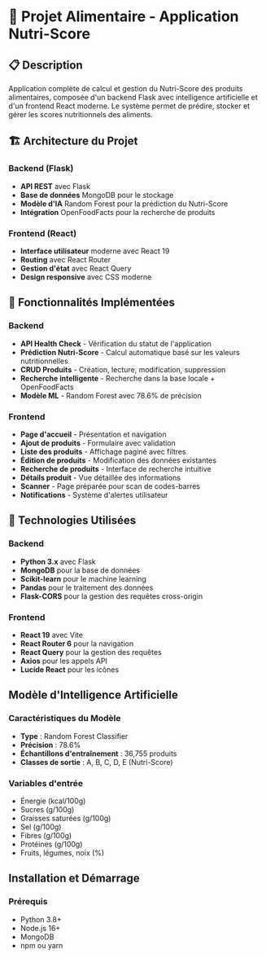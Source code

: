 # 🥗 Projet Alimentaire - Application Nutri-Score

## 📋 Description

Application complète de calcul et gestion du Nutri-Score des produits alimentaires, composée d'un backend Flask avec intelligence artificielle et d'un frontend React moderne. Le système permet de prédire, stocker et gérer les scores nutritionnels des aliments.

## 🏗️ Architecture du Projet

### Backend (Flask)
- **API REST** avec Flask
- **Base de données** MongoDB pour le stockage
- **Modèle d'IA** Random Forest pour la prédiction du Nutri-Score
- **Intégration** OpenFoodFacts pour la recherche de produits

### Frontend (React)
- **Interface utilisateur** moderne avec React 19
- **Routing** avec React Router
- **Gestion d'état** avec React Query
- **Design responsive** avec CSS moderne

## 🚀 Fonctionnalités Implémentées

### Backend
-  **API Health Check** - Vérification du statut de l'application
-  **Prédiction Nutri-Score** - Calcul automatique basé sur les valeurs nutritionnelles
-  **CRUD Produits** - Création, lecture, modification, suppression
-  **Recherche intelligente** - Recherche dans la base locale + OpenFoodFacts
-  **Modèle ML** - Random Forest avec 78.6% de précision

###  Frontend
-  **Page d'accueil** - Présentation et navigation
-  **Ajout de produits** - Formulaire avec validation
-  **Liste des produits** - Affichage paginé avec filtres
-  **Édition de produits** - Modification des données existantes
-  **Recherche de produits** - Interface de recherche intuitive
-  **Détails produit** - Vue détaillée des informations
-  **Scanner** - Page préparée pour scan de codes-barres
-  **Notifications** - Système d'alertes utilisateur

## 🔧 Technologies Utilisées

### Backend
- **Python 3.x** avec Flask
- **MongoDB** pour la base de données
- **Scikit-learn** pour le machine learning
- **Pandas** pour le traitement des données
- **Flask-CORS** pour la gestion des requêtes cross-origin

### Frontend
- **React 19** avec Vite
- **React Router 6** pour la navigation
- **React Query** pour la gestion des requêtes
- **Axios** pour les appels API
- **Lucide React** pour les icônes

## Modèle d'Intelligence Artificielle

### Caractéristiques du Modèle
- **Type** : Random Forest Classifier
- **Précision** : 78.6%
- **Échantillons d'entraînement** : 36,755 produits
- **Classes de sortie** : A, B, C, D, E (Nutri-Score)

### Variables d'entrée
- Énergie (kcal/100g)
- Sucres (g/100g)
- Graisses saturées (g/100g)
- Sel (g/100g)
- Fibres (g/100g)
- Protéines (g/100g)
- Fruits, légumes, noix (%)

## Installation et Démarrage

### Prérequis
- Python 3.8+
- Node.js 16+
- MongoDB
- npm ou yarn
